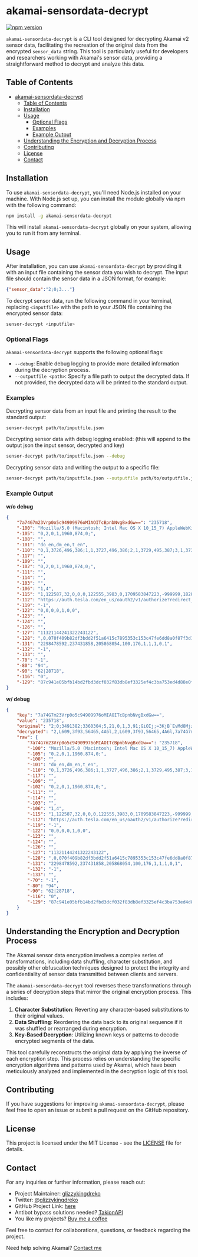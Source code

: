 # akamai-sensordata-decrypt

[![npm version](https://img.shields.io/npm/v/akamai-sensordata-decrypt.svg)](https://www.npmjs.com/package/akamai-sensordata-decrypt)

`akamai-sensordata-decrypt` is a CLI tool designed for decrypting Akamai v2 sensor data, facilitating the recreation of the original data from the encrypted `sensor_data` string. This tool is particularly useful for developers and researchers working with Akamai's sensor data, providing a straightforward method to decrypt and analyze this data.


## Table of Contents
- [akamai-sensordata-decrypt](#akamai-sensordata-decrypt)
  - [Table of Contents](#table-of-contents)
  - [Installation](#installation)
  - [Usage](#usage)
    - [Optional Flags](#optional-flags)
    - [Examples](#examples)
    - [Example Output](#example-output)
  - [Understanding the Encryption and Decryption Process](#understanding-the-encryption-and-decryption-process)
  - [Contributing](#contributing)
  - [License](#license)
  - [Contact](#contact)

## Installation

To use `akamai-sensordata-decrypt`, you'll need Node.js installed on your machine. With Node.js set up, you can install the module globally via npm with the following command:

```bash
npm install -g akamai-sensordata-decrypt
```

This will install `akamai-sensordata-decrypt` globally on your system, allowing you to run it from any terminal.

## Usage

After installation, you can use `akamai-sensordata-decrypt` by providing it with an input file containing the sensor data you wish to decrypt. The input file should contain the sensor data in a JSON format, for example:

```json
{"sensor_data":"2;0;3..."}
```

To decrypt sensor data, run the following command in your terminal, replacing `<inputfile>` with the path to your JSON file containing the encrypted sensor data:

```bash
sensor-decrypt <inputfile>
```

### Optional Flags

`akamai-sensordata-decrypt` supports the following optional flags:

- `--debug`: Enable debug logging to provide more detailed information during the decryption process.
- `--outputfile <path>`: Specify a file path to output the decrypted data. If not provided, the decrypted data will be printed to the standard output.

### Examples

Decrypting sensor data from an input file and printing the result to the standard output:

```bash
sensor-decrypt path/to/inputfile.json
```

Decrypting sensor data with debug logging enabled: (this will append to the output json the input sensor, decrypted and key)

```bash
sensor-decrypt path/to/inputfile.json --debug
```

Decrypting sensor data and writing the output to a specific file:

```bash
sensor-decrypt path/to/inputfile.json --outputfile path/to/outputfile.json
```

### Example Output

**w/o debug**
```json
{
    "7a74G7m23Vrp0o5c94909976oMIAOITcBpnbNvgBxdGw==": "235718",
    "-100": "Mozilla/5.0 (Macintosh; Intel Mac OS X 10_15_7) AppleWebKit/537.36 (KHTML, like Gecko) Chrome/122.0.0.0 Safari/537.36,uaend,12147,20030107,it-IT,Gecko,5,0,0,0,420638,0,1920,1055,1920,1080,498,934,1920,,cpen:0,i1:0,dm:0,cwen:0,non:1,opc:0,fc:0,sc:0,wrc:1,isc:0,vib:1,bat:1,x11:0,x12:1,8750,0.437152764218,854791923611.5,0,0,loc:",
    "-105": "0,2,0,1,1960,874,0;",
    "-108": "",
    "-101": "do_en,dm_en,t_en",
    "-110": "0,1,3726,496,386;1,1,3727,496,386;2,1,3729,495,387;3,1,3738,493,387;4,1,3746,492,387;5,1,3756,491,387;6,1,3763,490,387;7,1,3773,489,387;8,1,3779,489,387;9,1,3788,488,387;10,1,3795,488,387;11,1,3803,488,387;12,1,3811,487,387;13,1,3845,487,387;14,1,3846,487,387;15,1,3846,486,387;16,1,3852,486,386;17,1,3861,486,386;18,1,3873,485,386;19,1,3877,485,386;20,1,3885,485,386;21,1,3895,485,386;22,1,3901,484,385;23,1,3917,484,385;24,1,3951,484,385;25,3,3983,484,385,963;",
    "-117": "",
    "-109": "",
    "-102": "0,2,0,1,1960,874,0;",
    "-111": "",
    "-114": "",
    "-103": "",
    "-106": "1,4",
    "-115": "1,122587,32,0,0,0,122555,3983,0,1709583847223,-999999,18288,0,26,3048,0,1,3984,99466,0,2B1821965D4F04270329561674C85DC6~-1~YAAQ5L0vF8HUEuWNAQAAA1cjCwv3D8FSemCYcafq2R9eQVfeXiIG0Kj0iAsPzdn9QgkRKOPN7RBZTWeQzdl8DfPZJLsoiVfPEJSD781yFRF34jeFPW2FEM21WmPXNFn/PHPhK2KQUedK1+sCn7Zzo3bycXKPirom+Fwz+RLtoBHhY0QUPd+KoqtDp2fYFmnNmVx5lHO9LuxI8VevTbeqhK3tQeoZkPJ9ntbx57mx5AJ+IL+uQVhypH8u5GwTfV3pvmX4Tv6LKzwX/gzJZYMuKGHVe8d6im/izkJ4wi/tCOPki8RS+4mCxTxepevJUJ3oHNjkKAIO+McYlzRX5dPczZiseJ4Q/ubqRXTJOOAj59Gmo1jHTdouCM+AQWG5zR0HJ2KHT/OynB16~-1~||-1||~1709054787,37200,-1,-1,30261693,PiZtE,107915,32,0,0,0,,,7ba16ebac4ea29695c113a7c1022516c78ab68fb525e14c51470c89f7d817c8a,225",
    "-112": "https://auth.tesla.com/en_us/oauth2/v1/authorize?redirect_uri=https%3A%2F%2Fwww.tesla.com%2Fteslaaccount%2Fowner-xp%2Fauth%2Fcallback&response_type=code&client_id=ownership&scope=offline_access%20openid%20ou_code%20email%20phone&audience=https%3A%2F%2Fownership.tesla.com%2F&locale=en-US",
    "-119": "-1",
    "-122": "0,0,0,0,1,0,0",
    "-123": "",
    "-124": "",
    "-126": "",
    "-127": "11321144241322243122",
    "-128": ",0,070f409b82df3bdd2f51a6415c7895353c153c47fe6dd8a0f87f3d14c46ccb2b,4,,,8,5,1,1,8,8,5,1,1,8,0,NA;wve,NA;wre,NA;wve,NA,1,cb00e4e5df58c5e4a779e70c739776f10e0e5b557367e410cff1f9287aecd4fd",
    "-131": "2298478592,237431858,205868054,100,176,1,1,1,0,1",
    "-132": "-1",
    "-133": "",
    "-70": "-1",
    "-80": "94",
    "-90": "62|28718",
    "-116": "0",
    "-129": "87c941e05bfb14bd2fbd3dcf032f83db8ef3325ef4c3ba753ed4d88e0f0df14c,1,d8b9c2173386b9131afe331ece6fa0674b210dd16555417e2987e04aa1c432a6,e;wl1,e;wl2,,0,e;wl3,e;wl4,,Cannot read properties of null (reading YVERTEX_SHADER@)"
}
```

**w/ debug**
```json
{
    "key": "7a74G7m23Vrp0o5c94909976oMIAOITcBpnbNvgBxdGw==",
    "value": "235718",
    "original": "2;0;3491382;3360304;5,21,0,1,3,91;GiOIj;=3KjB`EvMd8MjzJ6g[W%1t`4Os|QMG!JOFy$n(A*zI6@583s;EDM7E*9}z0RDE*d0g6S77(_(Q?)bX;I KQv03}V|+C<4<}[ek=9E5#Z~/tg@{SrJN#-9|A*N.Au#*GCbgDgu?-~sVryHV W8NI@L+X7fFtG*Q>1E]+*[>?-M$i{[h;7):H|3@cH|`/hs]kaTIxOK=@:@}~RDRmc%t _3zXW(q4w_K92XfX62z1&2 ,YK>6/ ?q=LVC?!tBu>mY1vC4n~nz}?~_c`[WP?f2uL@| _U@yKimyD6G?JA[Vljwl`/Ss_~V03w]aAG}m9kkqIQzcbc%-QO^VSpK`lAWI_n+, #nZ3[V+X/hUV&-9R0:-(q@L[/hZLMAQN$E.gDMZFwnu/EeuBH`cmC$CN)fYTX_ijzbb3 /7~gsw,Aqbdc,*@zor/%W7FZ]qu.|/dJkqgVOh2Bq.`tzU^?+Wk46^5T^l~>88qd,P;&AGw7[.a{M](Z+h<)i(u9Her;6J1zxk`Mo$SxHSN(FY]I>6S?CXSQ*Nb,3A%*,/}s1%#G,`tmFV!vvLkX`L!J`3<w!A-1XK7&XZL{`dpH1EjjtExtn/pz&[wGexuaN~8+T{63~UH!f [Se9r}t5X}F)@,/OV[6r%1a}gBm|lE;d+6AxkyzzP-QQnDb&,@|Yi}Y+{OD*_hRsbt$gKLb&R4_P~IyPWsN4MYx{_=Df7o[W!6S)&,H(D2XOnc7ap$ye{7|[Vj.4az|OEtL?.Lp>[8!-T<jMTwu]tJ:jcaX_[L[L!0XNMdy}'t>J mH1DVOEnK'IZN0am_eP8l*4{O}Liw2e$||X6ECOe9_u|77lPBz!pYa*Yb#qIL0=wOkYyWYhGTsdnW66,[`.[S| $Y,IWcD[RLfv]|$1_?P9#FfyB?UEJ7^k F^C3E]?89UJzO_zGJE!GOp{W6+}l0{~l?lkLghvz~qiA~iO/n!sC@xm_j*&=w_}:!TGR]_!~$5 cLW%:KUQ Ey/`{?CS64F[O087?hqu7{8@j!/6,5na}_|Zs<,7#=W}i^ig)9OYs! xn/WH?Ld1S.S:R9GRK<xF2w*,Vh8Lad}ff2d_NryW#`R|:x)RDLt?4&KNw0_tTN[`S%_`awMn8)[AyYM,Q7f@04S`*L0Hp%@><wRGOo=U_Dmnu)>bsoZ#)0Qc@WD[:Tw`zZ6v73@zdF0*dJi6GR>s)#O`9eOxLe%<I.Yx1c_j]Q26gUEbi-dQZ`%OAc<pLrC*8X6D]sj^8H8+MV#z!G5o7Hq)%[CFMz^iZWTr.f9@(,q!`MtRHOA4Tl@lT+|YLuEi~qq L9ko_fzjP^/ H[TMb1z9dexG*p:`1u!FTL@3b6*A6Cup+Z[Vw9,^H)4!v %I+yH;^_<Bh;}W&wVL$UDFyC.lnRF8@zW+Ud]=^vGWYiu36I7,agAJiC6lwggXgGtV8;~ NGrPgV^!Le404?R_]eR?lcvB{f0]mEMb>=7(3%hZ1H|!_l$iq n3i9tMPmgs~1E3${J5Lp*Tf~#3ocp-xL$4ROqqzixUBF7>v*Zw|}zQp%*3*fPX;ux~;@,Smws1C_-{[o{;e=_.Tz*F.{6eP9DOey?EQYoUxa4|x-Ci,F=k,m,7^xFiYIjR,AjD6BV:eQyB~0P~K8Y=kAX u[@dcTslT[yC`m )$Br}{4_7WNo_;h/PKHC]O]_nBd@O#5^S]&^a)/P@eL*z!7R)J)kjnC4PvitjB$  yYb@N!F%cX_!]FIAU3jrKXL.;<Ruxje0HVayM$Kg|B10c+xS] X=Nb$E0YB`MfBKV;%3a6WZ*0o0`M)Zu9v@w&X(h:u[Am9NZG-S>N!o?w=<OBy<v<}sDAYENm^@}T,CiMF]#u>G.54H0;kgr6/.@`1o]9+si-&;M]VppuSQ sj/by?{u*6IZMp<(v]N;d!ELtn^?|v0>V#XZ^UR5-l=S} ODH~jWB[8J+Wdf?4t#^ikerfbtkU|KwwAcDTh#)[;Xh,c-|)%vFV^YwdHG32)djW!.1p{2 N|.CC$PPcBz1P-ov52pc}k5`Nb8_<MP^*|FPN:3H@i4q[0W63]=UwK*5ZP]tRqL?=TX3$i>eqxN]I1y~+!!8VFwq55-B]s*_Ry7g?vhbg+mNdT+Y5ZYg.)4&f]K]8Ol<7gmB@uoyao=q&5xm@mi.W`xFmCm};uyq0-,#{Cw:f}N!:cr<smAErcMrBUNlpebN0di9vLPfj! }cQS6QvN}a)AK7KQKa0uj66)Lb0ly#v)xN>mLcX)=wzy<;4r@%SWjs.7~ME67@:sJ>1 =#(w`-iiyDJ$E>e#@n/6t[jpN}l;5roT=oF[Zj9@Qi5LD)P)Oz.Izmw:p:6rv_[CA]FLk]9NW5[A{d3!>o#=1z L(bMIpY5&U)czm/ve|O}ol5lVObC+{l9U.o@Zl29aVkPAcU ax09 gT3VX8&w>o~HdvOi$x%#+qUrA<:-)g52&u/E{r(PHj EuNLj,YK:@,vMO {=H;zsQ$eUor*Ot[.^N2s<enJ}9 %YF((j-uz|Uyb?/zCt{$q([05.Sh#&L.?jHyP5j^JWX$Lk_=xaL[6|eT#{8nx#JWjWaa(_|&lq(94C7B49MdA+G4FsJkV!>)VC8t&xGD6EY~jntqY=Rd?:WMiRGo2P3v0sS|ClY[3{%89`]P8,ecP9WKVDl*g-VTi[Ef5,q+1LC`k(!-/0VWW%Jg-OE}PE*$S?R~FwZy~=en7?HSJ=ld70T`Akd@d8zqBGpJtebzqBU@GYp+g92nn,P&>X;kF [L5GWc2XbuFUpGf7>jSQ-_sd;_5cG*pI,Hoq}_B1f<mY,/Z+DuelF}K:e0rgIonA.Y#.4{Zkb%]|A)> Lk}tJ4~_0HVzpiM.+Wc#L4pytWlJyg/i8fgs,O[kLziPN?6yl.r)B~p,MjahC?_#nALjR?TGX$#y=*<*<y^y:.m.1qK1?KE#>*0IA5ShK+.t~}|vtL8Ptpl{<sC1yiJ?xG]>(rDTP|6&2%X;6w`,YQ}h1c8@R%_L1r-TXB}J.y*yL5MG>7!Mz) eNDrnQE`c;}8l<S&ZOHIKe78X8)vA0_!N6O1^/T^ce*ac7<aX{n/z9UiS0%HyVnoHxO?lep_k3-a>TN;arf$#OV$/MJOx}zz`%(Q%}(*O$!V2OdG!.ucQ|7Ys>9/p^y1lI>PTBk[,c`C&F/A,%IYqAS(Go~$lMj8w+SIcc*3L>4xhYP8w7<m&_uSd9DUG2^)`(PSnx=RVhl[Oo,|n&<k _ i$]]Frp?X~}x&Q}a]|#*uvKdBHm&b|9hu9E1tAh@2:M;mfIO_1mR5if9A0Ps|v]dj{&obVe7ig!lwJ8k(*sYHW%%)0UIa&9!?D{2dGxH|+}KY,G%D20,KU:lyyKwf+aQP.m=c_MAmsCexe5jeZ&F<1bL[[a/ PNQ.jZyVh}[HQT*?#M,]3Z6AO rx,s?8lxVT:Cd{Pj_=ROf0dF2xhbiz|umy7{IK3-x~;+z{2M9!@n14>>i<6Q1DeZPb.kP81N6r|)`@;3#d,%5UC|0W)sNu>~qA@a18+@1E98u[6WJGr,sC0|&dQ|j,]TEyA0{Z}2.CsR+t]st B X#2^bSL7tFqoxIj$RReu;?.G)+U*5.l&}QfRYG<0yM%}(MZ-`g0Hd ,F,&U5oL&DH{;<4`)pd o}6gK?V_b2(R=)onUeOO1a_>MI[`Z8|2Yr3jKROq*Qi39v_ZL|;I.gmcyv}$q,-^Rp|6@IU}+`w@Z73;ur-J5ek`R%D7aYUqt@R@<MR.6e&f3M5]NGm,zXXV|+BP*l[Zh{/2okHUep0jeak",
    "decrypted": "2,L609,3f93,56465,4A6l,2,L609,3f93,56465,4A6l,7a74G7m23Vrp0o5c94909976oMIAOITcBpnbNvgBxdGw==,L609,3f93,56465,4A6l,235718,L609,3f93,56465,4A6l,-100,L609,3f93,56465,4A6l,Mozilla/5.0 (Macintosh; Intel Mac OS X 10_15_7) AppleWebKit/537.36 (KHTML, like Gecko) Chrome/122.0.0.0 Safari/537.36,uaend,12147,20030107,it-IT,Gecko,5,0,0,0,420638,0,1920,1055,1920,1080,498,934,1920,,cpen:0,i1:0,dm:0,cwen:0,non:1,opc:0,fc:0,sc:0,wrc:1,isc:0,vib:1,bat:1,x11:0,x12:1,8750,0.437152764218,854791923611.5,0,0,loc:,L609,3f93,56465,4A6l,-105,L609,3f93,56465,4A6l,0,2,0,1,1960,874,0;,L609,3f93,56465,4A6l,-108,L609,3f93,56465,4A6l,,L609,3f93,56465,4A6l,-101,L609,3f93,56465,4A6l,do_en,dm_en,t_en,L609,3f93,56465,4A6l,-110,L609,3f93,56465,4A6l,0,1,3726,496,386;1,1,3727,496,386;2,1,3729,495,387;3,1,3738,493,387;4,1,3746,492,387;5,1,3756,491,387;6,1,3763,490,387;7,1,3773,489,387;8,1,3779,489,387;9,1,3788,488,387;10,1,3795,488,387;11,1,3803,488,387;12,1,3811,487,387;13,1,3845,487,387;14,1,3846,487,387;15,1,3846,486,387;16,1,3852,486,386;17,1,3861,486,386;18,1,3873,485,386;19,1,3877,485,386;20,1,3885,485,386;21,1,3895,485,386;22,1,3901,484,385;23,1,3917,484,385;24,1,3951,484,385;25,3,3983,484,385,963;,L609,3f93,56465,4A6l,-117,L609,3f93,56465,4A6l,,L609,3f93,56465,4A6l,-109,L609,3f93,56465,4A6l,,L609,3f93,56465,4A6l,-102,L609,3f93,56465,4A6l,0,2,0,1,1960,874,0;,L609,3f93,56465,4A6l,-111,L609,3f93,56465,4A6l,,L609,3f93,56465,4A6l,-114,L609,3f93,56465,4A6l,,L609,3f93,56465,4A6l,-103,L609,3f93,56465,4A6l,,L609,3f93,56465,4A6l,-106,L609,3f93,56465,4A6l,1,4,L609,3f93,56465,4A6l,-115,L609,3f93,56465,4A6l,1,122587,32,0,0,0,122555,3983,0,1709583847223,-999999,18288,0,26,3048,0,1,3984,99466,0,2B1821965D4F04270329561674C85DC6~-1~YAAQ5L0vF8HUEuWNAQAAA1cjCwv3D8FSemCYcafq2R9eQVfeXiIG0Kj0iAsPzdn9QgkRKOPN7RBZTWeQzdl8DfPZJLsoiVfPEJSD781yFRF34jeFPW2FEM21WmPXNFn/PHPhK2KQUedK1+sCn7Zzo3bycXKPirom+Fwz+RLtoBHhY0QUPd+KoqtDp2fYFmnNmVx5lHO9LuxI8VevTbeqhK3tQeoZkPJ9ntbx57mx5AJ+IL+uQVhypH8u5GwTfV3pvmX4Tv6LKzwX/gzJZYMuKGHVe8d6im/izkJ4wi/tCOPki8RS+4mCxTxepevJUJ3oHNjkKAIO+McYlzRX5dPczZiseJ4Q/ubqRXTJOOAj59Gmo1jHTdouCM+AQWG5zR0HJ2KHT/OynB16~-1~||-1||~1709054787,37200,-1,-1,30261693,PiZtE,107915,32,0,0,0,,,7ba16ebac4ea29695c113a7c1022516c78ab68fb525e14c51470c89f7d817c8a,225,L609,3f93,56465,4A6l,-112,L609,3f93,56465,4A6l,https://auth.tesla.com/en_us/oauth2/v1/authorize?redirect_uri=https%3A%2F%2Fwww.tesla.com%2Fteslaaccount%2Fowner-xp%2Fauth%2Fcallback&response_type=code&client_id=ownership&scope=offline_access%20openid%20ou_code%20email%20phone&audience=https%3A%2F%2Fownership.tesla.com%2F&locale=en-US,L609,3f93,56465,4A6l,-119,L609,3f93,56465,4A6l,-1,L609,3f93,56465,4A6l,-122,L609,3f93,56465,4A6l,0,0,0,0,1,0,0,L609,3f93,56465,4A6l,-123,L609,3f93,56465,4A6l,,L609,3f93,56465,4A6l,-124,L609,3f93,56465,4A6l,,L609,3f93,56465,4A6l,-126,L609,3f93,56465,4A6l,,L609,3f93,56465,4A6l,-127,L609,3f93,56465,4A6l,11321144241322243122,L609,3f93,56465,4A6l,-128,L609,3f93,56465,4A6l,,0,070f409b82df3bdd2f51a6415c7895353c153c47fe6dd8a0f87f3d14c46ccb2b,4,,,8,5,1,1,8,8,5,1,1,8,0,NA;wve,NA;wre,NA;wve,NA,1,cb00e4e5df58c5e4a779e70c739776f10e0e5b557367e410cff1f9287aecd4fd,L609,3f93,56465,4A6l,-131,L609,3f93,56465,4A6l,2298478592,237431858,205868054,100,176,1,1,1,0,1,L609,3f93,56465,4A6l,-132,L609,3f93,56465,4A6l,-1,L609,3f93,56465,4A6l,-133,L609,3f93,56465,4A6l,,L609,3f93,56465,4A6l,-70,L609,3f93,56465,4A6l,-1,L609,3f93,56465,4A6l,-80,L609,3f93,56465,4A6l,94,L609,3f93,56465,4A6l,-90,L609,3f93,56465,4A6l,62|28718,L609,3f93,56465,4A6l,-116,L609,3f93,56465,4A6l,0,L609,3f93,56465,4A6l,-129,L609,3f93,56465,4A6l,87c941e05bfb14bd2fbd3dcf032f83db8ef3325ef4c3ba753ed4d88e0f0df14c,1,d8b9c2173386b9131afe331ece6fa0674b210dd16555417e2987e04aa1c432a6,e;wl1,e;wl2,,0,e;wl3,e;wl4,,Cannot read properties of null (reading YVERTEX_SHADER@)",
    "raw": {
        "7a74G7m23Vrp0o5c94909976oMIAOITcBpnbNvgBxdGw==": "235718",
        "-100": "Mozilla/5.0 (Macintosh; Intel Mac OS X 10_15_7) AppleWebKit/537.36 (KHTML, like Gecko) Chrome/122.0.0.0 Safari/537.36,uaend,12147,20030107,it-IT,Gecko,5,0,0,0,420638,0,1920,1055,1920,1080,498,934,1920,,cpen:0,i1:0,dm:0,cwen:0,non:1,opc:0,fc:0,sc:0,wrc:1,isc:0,vib:1,bat:1,x11:0,x12:1,8750,0.437152764218,854791923611.5,0,0,loc:",
        "-105": "0,2,0,1,1960,874,0;",
        "-108": "",
        "-101": "do_en,dm_en,t_en",
        "-110": "0,1,3726,496,386;1,1,3727,496,386;2,1,3729,495,387;3,1,3738,493,387;4,1,3746,492,387;5,1,3756,491,387;6,1,3763,490,387;7,1,3773,489,387;8,1,3779,489,387;9,1,3788,488,387;10,1,3795,488,387;11,1,3803,488,387;12,1,3811,487,387;13,1,3845,487,387;14,1,3846,487,387;15,1,3846,486,387;16,1,3852,486,386;17,1,3861,486,386;18,1,3873,485,386;19,1,3877,485,386;20,1,3885,485,386;21,1,3895,485,386;22,1,3901,484,385;23,1,3917,484,385;24,1,3951,484,385;25,3,3983,484,385,963;",
        "-117": "",
        "-109": "",
        "-102": "0,2,0,1,1960,874,0;",
        "-111": "",
        "-114": "",
        "-103": "",
        "-106": "1,4",
        "-115": "1,122587,32,0,0,0,122555,3983,0,1709583847223,-999999,18288,0,26,3048,0,1,3984,99466,0,2B1821965D4F04270329561674C85DC6~-1~YAAQ5L0vF8HUEuWNAQAAA1cjCwv3D8FSemCYcafq2R9eQVfeXiIG0Kj0iAsPzdn9QgkRKOPN7RBZTWeQzdl8DfPZJLsoiVfPEJSD781yFRF34jeFPW2FEM21WmPXNFn/PHPhK2KQUedK1+sCn7Zzo3bycXKPirom+Fwz+RLtoBHhY0QUPd+KoqtDp2fYFmnNmVx5lHO9LuxI8VevTbeqhK3tQeoZkPJ9ntbx57mx5AJ+IL+uQVhypH8u5GwTfV3pvmX4Tv6LKzwX/gzJZYMuKGHVe8d6im/izkJ4wi/tCOPki8RS+4mCxTxepevJUJ3oHNjkKAIO+McYlzRX5dPczZiseJ4Q/ubqRXTJOOAj59Gmo1jHTdouCM+AQWG5zR0HJ2KHT/OynB16~-1~||-1||~1709054787,37200,-1,-1,30261693,PiZtE,107915,32,0,0,0,,,7ba16ebac4ea29695c113a7c1022516c78ab68fb525e14c51470c89f7d817c8a,225",
        "-112": "https://auth.tesla.com/en_us/oauth2/v1/authorize?redirect_uri=https%3A%2F%2Fwww.tesla.com%2Fteslaaccount%2Fowner-xp%2Fauth%2Fcallback&response_type=code&client_id=ownership&scope=offline_access%20openid%20ou_code%20email%20phone&audience=https%3A%2F%2Fownership.tesla.com%2F&locale=en-US",
        "-119": "-1",
        "-122": "0,0,0,0,1,0,0",
        "-123": "",
        "-124": "",
        "-126": "",
        "-127": "11321144241322243122",
        "-128": ",0,070f409b82df3bdd2f51a6415c7895353c153c47fe6dd8a0f87f3d14c46ccb2b,4,,,8,5,1,1,8,8,5,1,1,8,0,NA;wve,NA;wre,NA;wve,NA,1,cb00e4e5df58c5e4a779e70c739776f10e0e5b557367e410cff1f9287aecd4fd",
        "-131": "2298478592,237431858,205868054,100,176,1,1,1,0,1",
        "-132": "-1",
        "-133": "",
        "-70": "-1",
        "-80": "94",
        "-90": "62|28718",
        "-116": "0",
        "-129": "87c941e05bfb14bd2fbd3dcf032f83db8ef3325ef4c3ba753ed4d88e0f0df14c,1,d8b9c2173386b9131afe331ece6fa0674b210dd16555417e2987e04aa1c432a6,e;wl1,e;wl2,,0,e;wl3,e;wl4,,Cannot read properties of null (reading YVERTEX_SHADER@)"
    }
}
```

## Understanding the Encryption and Decryption Process

The Akamai sensor data encryption involves a complex series of transformations, including data shuffling, character substitution, and possibly other obfuscation techniques designed to protect the integrity and confidentiality of sensor data transmitted between clients and servers.

The `akamai-sensordata-decrypt` tool reverses these transformations through a series of decryption steps that mirror the original encryption process. This includes:

1. **Character Substitution**: Reverting any character-based substitutions to their original values.
2. **Data Shuffling**: Reordering the data back to its original sequence if it was shuffled or rearranged during encryption.
3. **Key-Based Decryption**: Utilizing known keys or patterns to decode encrypted segments of the data.

This tool carefully reconstructs the original data by applying the inverse of each encryption step. This process relies on understanding the specific encryption algorithms and patterns used by Akamai, which have been meticulously analyzed and implemented in the decryption logic of this tool.

## Contributing

If you have suggestions for improving `akamai-sensordata-decrypt`, please feel free to open an issue or submit a pull request on the GitHub repository.

## License

This project is licensed under the MIT License - see the [LICENSE](./LICENSE) file for details.

## Contact

For any inquiries or further information, please reach out:

- Project Maintainer: [glizzykingdreko](mailto:glizzykingdreko@protonmail.com)
- Twitter: [@glizzykingdreko](https://twitter.com/glizzykingdreko)
- GitHub Project Link: [here](https://github.com/glizzykingdreko/akamai-sensordata-decryptor)
- Antibot bypass solutions needed? [TakionAPI](https://takionapi.tech/discord)
- You like my projects? [Buy me a coffee](https://www.buymeacoffee.com/glizzykingdreko)

Feel free to contact for collaborations, questions, or feedback regarding the project.

Need help solving Akamai? [Contact me](mailto:glizzykingdreko@protonmail.com)